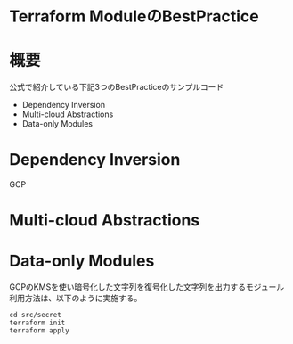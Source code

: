 Terraform ModuleのBestPractice
===

# 概要
公式で紹介している下記3つのBestPracticeのサンプルコード

- Dependency Inversion
- Multi-cloud Abstractions
- Data-only Modules

# Dependency Inversion
GCP

# Multi-cloud Abstractions

# Data-only Modules
GCPのKMSを使い暗号化した文字列を復号化した文字列を出力するモジュール
利用方法は、以下のように実施する。

```
cd src/secret
terraform init
terraform apply
```
